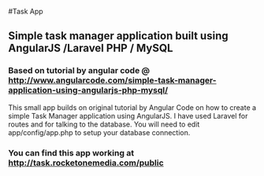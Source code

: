 #Task App
## Simple task manager application built using AngularJS /Laravel PHP / MySQL
### Based on tutorial by angular code @ http://www.angularcode.com/simple-task-manager-application-using-angularjs-php-mysql/

This small app builds on original tutorial by Angular Code on how to create a simple Task Manager application using AngularJS. I have used Laravel for routes and for talking to the database.
You will need to edit app/config/app.php to setup your database connection.

### You can find this app working at http://task.rocketonemedia.com/public


